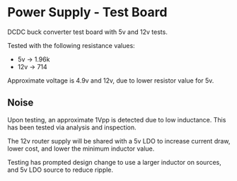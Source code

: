 # Power Supply - Test Board
  DCDC buck converter test board with 5v and 12v tests.

  Tested with the following resistance values:
  * 5v -> 1.96k
  * 12v -> 714

  Approximate voltage is 4.9v and 12v, due to lower resistor value for 5v.

## Noise
  Upon testing, an approximate 1Vpp is detected due to low inductance.  This
  has been tested via analysis and inspection.

  The 12v router supply will be shared with a 5v LDO to increase current draw,
  lower cost, and lower the minimum inductor value.
  
  Testing has prompted design change to use a larger inductor on sources, and
  5v LDO source to reduce ripple.
